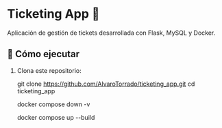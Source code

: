 # Ticketing App 🎫

Aplicación de gestión de tickets desarrollada con Flask, MySQL y Docker.

## 🚀 Cómo ejecutar

1. Clona este repositorio:
   
   git clone https://github.com/AlvaroTorrado/ticketing_app.git
   cd ticketing_app

   docker compose down -v

   docker compose up --build